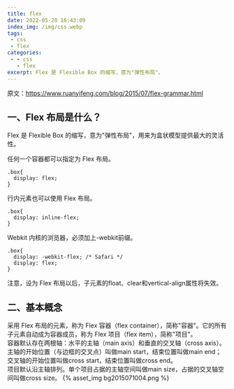 ```yaml
---
title: flex
date: 2022-05-20 16:43:09
index_img: /img/css.webp
tags:
 - css
 - flex
categories:
 - - css
   - flex
excerpt: Flex 是 Flexible Box 的缩写，意为"弹性布局"。
---
```

原文：https://www.ruanyifeng.com/blog/2015/07/flex-grammar.html
## 一、Flex 布局是什么？
Flex 是 Flexible Box 的缩写，意为"弹性布局"，用来为盒状模型提供最大的灵活性。<br>

任何一个容器都可以指定为 Flex 布局。

```
.box{
  display: flex;
}
```
行内元素也可以使用 Flex 布局。

```
.box{
  display: inline-flex;
}
```
Webkit 内核的浏览器，必须加上-webkit前缀。

```
.box{
  display: -webkit-flex; /* Safari */
  display: flex;
}
```
注意，设为 Flex 布局以后，子元素的float、clear和vertical-align属性将失效。
## 二、基本概念
采用 Flex 布局的元素，称为 Flex 容器（flex container），简称"容器"。它的所有子元素自动成为容器成员，称为 Flex 项目（flex item），简称"项目"。<br>
容器默认存在两根轴：水平的主轴（main axis）和垂直的交叉轴（cross axis）。主轴的开始位置（与边框的交叉点）叫做main start，结束位置叫做main end；交叉轴的开始位置叫做cross start，结束位置叫做cross end。
<br>
项目默认沿主轴排列。单个项目占据的主轴空间叫做main size，占据的交叉轴空间叫做cross size。
{% asset_img bg2015071004.png %}